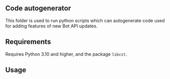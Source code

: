 ## Code autogenerator

This folder is used to run python scripts which can autogenerate code used for adding features of 
new Bot API updates. 

## Requirements

Requires Python 3.10 and higher, and the package `libcst`.

## Usage

